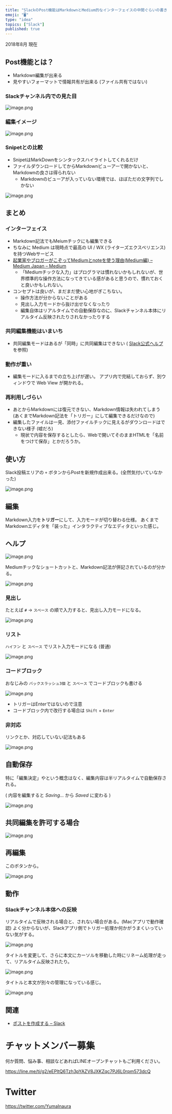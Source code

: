 ```yaml
---
title: "SlackのPost機能はMarkdownとMedium的なインターフェイスの中間ぐらいの書き味"
emoji: "🖥"
type: "idea"
topics: ["Slack"]
published: true
---
```


2018年8月 現在

## Post機能とは？

- Markdown編集が出来る
- 見やすいフォーマットで情報共有が出来る (ファイル共有ではない)

### Slackチャンネル内での見た目

![image.png](https://qiita-image-store.s3.amazonaws.com/0/89618/65815c94-ab7b-03e9-4109-7919a8c71fdd.png)

### 編集イメージ

![image.png](https://qiita-image-store.s3.amazonaws.com/0/89618/c11a9f3c-eb1e-b4ea-40be-39123fbd0eeb.png)


### Snipetとの比較

- SnipetはMarkDownをシンタックスハイライトしてくれるだけ
- ファイルダウンロードしてからMarkdownビューアーで開かないと、Markdownの良さは得られない
  - Markdownのビューアが入っていない環境では、ほぼただの文字列でしかない

![image.png](https://qiita-image-store.s3.amazonaws.com/0/89618/da954e04-563c-97d7-8666-d76b47a33606.png)

## まとめ

### インターフェイス

- Markdown記法でもMeiumチックにも編集できる
- ちなみに Medium は現時点で最高の UI / WX (ライターズエクスペリエンス) を持つWebサービス
- [起業家やブロガーがこぞってMediumとnoteを使う理由(Medium編) – Medium Japan – Medium](https://medium.com/japan/%E8%B5%B7%E6%A5%AD%E5%AE%B6%E3%82%84%E3%83%96%E3%83%AD%E3%82%AC%E3%83%BC%E3%81%8C%E3%81%93%E3%81%9E%E3%81%A3%E3%81%A6medium%E3%81%A8note%E3%82%92%E4%BD%BF%E3%81%86%E7%90%86%E7%94%B1-3ff39df68f14)
  - 「Mediumチックな入力」はプログラマは慣れないかもしれないが、世界標準的な操作方法になってきている感があると思うので、慣れておくと良いかもしれない。
- コンセプトは良いが、まだまだ使い心地がぎこちない。
  - 操作方法が分からないことがある
  - 見出し入力モードから抜け出せなくなったり
  - 編集自体はリアルタイムでの自動保存なのに、Slackチャンネル本体にリアルタイム反映されたりされなかったりする

### 共同編集機能はいまいち

- 共同編集モードはあるが「同時」に共同編集はできない ( [Slack公式ヘルプ](https://get.slack.help/hc/ja/articles/203950418-%E3%83%9D%E3%82%B9%E3%83%88%E3%82%92%E4%BD%9C%E6%88%90%E3%81%99%E3%82%8B) を参照)

### 動作が重い
- 編集モードに入るまでの立ち上げが遅い。
 アプリ内で完結しておらず、別ウィンドウで Web View が開かれる。

### 再利用しづらい

- あとからMarkdownには復元できない、Markdown情報は失われてしまう (あくまでMarkdown記法を「トリガー」にして編集できるだけなので)
- 編集したファイルは一見、添付ファイルチックに見えるがダウンロードはできない様子 (嘘だろ)
  - 現状で内容を保存するとしたら、Webで開いてそのままHTMLを「名前をつけて保存」とかだろうか。


## 使い方

Slack投稿エリアの `+` ボタンからPostを新規作成出来る。(全然気付いていなかった)

![image.png](https://qiita-image-store.s3.amazonaws.com/0/89618/d6411e41-5c53-5df5-ec31-e49be5045ac5.png)

## 編集

Markdown入力を**トリガー**にして、入力モードが切り替わる仕様。
あくまでMarkdownエディタを「装った」インタラクティブなエディタといった感じ。

## ヘルプ

![image.png](https://qiita-image-store.s3.amazonaws.com/0/89618/c90bd8cb-f605-5084-3e83-e59bde33f5f7.png)


Mediumチックなショートカットと、Markdown記法が併記されているのが分かる。

![image.png](https://qiita-image-store.s3.amazonaws.com/0/89618/cb21b448-0449-1ead-3392-b3a2864e2400.png)


### 見出し

たとえば `#` -> `スペース` の順で入力すると、見出し入力モードになる。

![image.png](https://qiita-image-store.s3.amazonaws.com/0/89618/a2197df5-847f-6547-ef79-c4971cd3ea3a.png)

### リスト

`ハイフン` と `スペース` でリスト入力モードになる (普通)

![image.png](https://qiita-image-store.s3.amazonaws.com/0/89618/8433ddf0-ede4-0436-9e2c-5d68399fcaf2.png)

### コードブロック

おなじみの `バックスラッシュ3個` と `スペース` でコードブロックも書ける

![image.png](https://qiita-image-store.s3.amazonaws.com/0/89618/196b4d34-2a4d-f775-6062-94f20d7f4b00.png)

- トリガーはEnterではないので注意
- コードブロック内で改行する場合は `Shift` + `Enter`

### 非対応

リンクとか、対応していない記法もある

![image.png](https://qiita-image-store.s3.amazonaws.com/0/89618/f89a689d-84c8-4cae-36d2-2833df7a4710.png)

## 自動保存

特に「編集決定」やという概念はなく、編集内容は半リアルタイムで自動保存される。

( 内容を編集すると *Saving…* から *Saved* に変わる )

![image.png](https://qiita-image-store.s3.amazonaws.com/0/89618/2d9eabed-61d0-d6f2-b5f5-d623ae54c2e2.png)

## 共同編集を許可する場合

![image.png](https://qiita-image-store.s3.amazonaws.com/0/89618/e091e429-0b64-0e75-c877-e08de0100199.png)

## 再編集

このボタンから。

![image.png](https://qiita-image-store.s3.amazonaws.com/0/89618/703a7fbd-d3d5-2b0c-b2e0-8ade9a55fdf5.png)

## 動作

### Slackチャンネル本体への反映

リアルタイムで反映される場合と、されない場合がある。(Macアプリで動作確認)
よく分からないが、Slackアプリ側でトリガー処理か何かがうまくいっていない気がする。

![image.png](https://qiita-image-store.s3.amazonaws.com/0/89618/6174e2c1-d47d-08ca-38c4-07ae5b39c416.png)

タイトルを変更して、さらに本文にカーソルを移動した時にリネーム処理が走って、リアルタイム反映されたり。

![image.png](https://qiita-image-store.s3.amazonaws.com/0/89618/bb016fec-66dc-5347-8ca8-3cb6bfff3afb.png)

タイトルと本文が別々の管理になっている感じ。

![image.png](https://qiita-image-store.s3.amazonaws.com/0/89618/70694927-e123-27d7-ccb1-dbbe9b87eab7.png)


## 関連

- [ポストを作成する – Slack](https://get.slack.help/hc/ja/articles/203950418-%E3%83%9D%E3%82%B9%E3%83%88%E3%82%92%E4%BD%9C%E6%88%90%E3%81%99%E3%82%8B)








<!-- Update From Qiita API -->

# チャットメンバー募集


何か質問、悩み事、相談などあればLINEオープンチャットもご利用ください。

https://line.me/ti/g2/eEPltQ6Tzh3pYAZV8JXKZqc7PJ6L0rpm573dcQ





# Twitter


https://twitter.com/YumaInaura


<!-- Update From Qiita API -->


